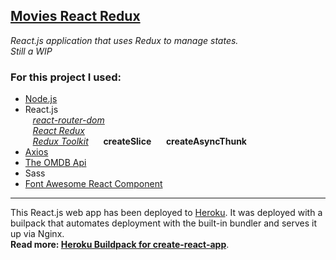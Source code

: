 [Movies React Redux](https://smg-movies-redux.herokuapp.com/)
---

_React.js application that uses Redux to manage states._  
_Still a WIP_
<h3>For this project I used:</h3>  

- [Node.js](https://nodejs.org)
- React.js  
&nbsp;&nbsp; *[react-router-dom](https://github.com/remix-run/react-router/blob/main/docs/getting-started/tutorial.md)*  
&nbsp;&nbsp; *[React Redux](https://react-redux.js.org/)*  
&nbsp;&nbsp; *[Redux Toolkit](https://redux-toolkit.js.org/)*
&nbsp;&nbsp;&nbsp;&nbsp; **createSlice**
&nbsp;&nbsp;&nbsp;&nbsp; **createAsyncThunk**
- [Axios](https://www.npmjs.com/package/axios)
- [The OMDB Api](https://www.omdbapi.com/)
- Sass
- [Font Awesome React Component](https://fontawesome.com/v5/docs/web/use-with/react)

---

This React.js web app has been deployed to [Heroku](https://devcenter.heroku.com/start). It was deployed with a builpack that automates deployment with the built-in bundler and serves it up via Nginx.  
**Read more: [Heroku Buildpack for create-react-app](https://github.com/mars/create-react-app-buildpack)**.